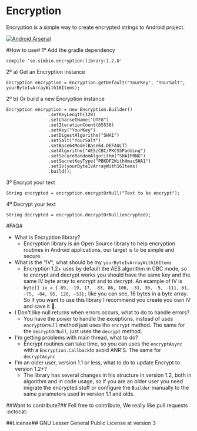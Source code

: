 Encryption
=====================

Encryption is a simple way to create encrypted strings to Android project.

[![Android Arsenal](https://img.shields.io/badge/Android%20Arsenal-encryption-brightgreen.svg?style=flat)](https://android-arsenal.com/details/1/935)

#How to use#
1º Add the gradle dependency
```
compile 'se.simbio.encryption:library:1.2.0'
```
2º a) Get an Encryption instance
```
Encryption encryption = Encryption.getDefault("YourKey", "YourSalt", yourByteIvArrayWith16Items);
```
2º b) Or build a new Encryption instance
```
Encryption encryption = new Encryption.Builder()
                .setKeyLength(128)
                .setCharsetName("UTF8")
                .setIterationCount(65536)
                .setKey("YourKey")
                .setDigestAlgorithm("SHA1")
                .setSalt("YourSalt")
                .setBase64Mode(Base64.DEFAULT)
                .setAlgorithm("AES/CBC/PKCS5Padding")
                .setSecureRandomAlgorithm("SHA1PRNG")
                .setSecretKeyType("PBKDF2WithHmacSHA1")
                .setIv(yourByteIvArrayWith16Items)
                .build();
```
3º Encrypt your text
```
String encrypted = encryption.encryptOrNull("Text to be encrypt");
```

4º Decrypt your text
```
String decrypted = encryption.decryptOrNull(encrypted);
```

#FAQ#

 - What is Encryption library?
	 - Encryption library is an Open Source library to help encryption routines in Android applications, our target is to be simple and secure.
 - What is the "IV", what should be my `yourByteIvArrayWith16Items`
	 - Encryption 1.2+ uses by default the AES algorithm in CBC mode, so to encrypt and decrypt works you should have the same key and the same IV byte array to encrypt and to decrypt. An example of IV is `byte[] iv = {-89, -19, 17, -83, 86, 106, -31, 30, -5, -111, 61, -75, -84, 95, 120, -53};` like you can see, 16 bytes in a byte array. So if you want to use this library I recommend you create you own IV and save it :floppy_disk:.
 - I Don't like null returns when errors occurs, what to do to handle errors? 
	 - You have the power to handle the exceptions, instead of uses `encryptOrNull` method just uses the `encrypt` method. The same for the `decryptOrNull`, just uses the `decrypt` method.
 - I'm getting problems with main thread, what to do? 
	 - Encrypt routines can take time, so you can uses the `encryptAsync` with a `Encryption.Callback`to avoid ANR'S. The same for `decryptAsync`
 - I'm an older user, version 1.1 or less, what to do to update Encrypt to version 1.2+?
	 - The library has several changes in his structure in version 1.2, both in algorithm and in code usage, so if you are an older user you need migrate the encrypted stuff or configure the `Builder` manually to the same parameters used in version 1.1 and olds.


##Want to contribute?##
Fell free to contribute, We really like pull requests :octocat:

##License##
GNU Lesser General Public License at version 3

